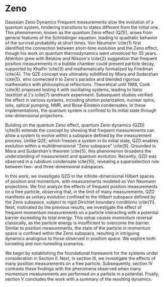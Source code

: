 # Zeno
Gaussian Zeno Dynamics
Frequent measurements slow the evolution of a quantum system, hindering transitions to states different from the initial one. This phenomenon, known as the quantum Zeno effect (QZE), arises from general features of the Schrödinger equation, leading to quadratic behavior of the survival probability at short times. Von Neumann \cite{1} first identified the connection between short-time evolution and the Zeno effect, though his work on quantum thermodynamics went unnoticed for 35 years. Attention grew with Beskow and Nilsson's \cite{2} suggestion that frequent position measurements in a bubble chamber could prevent particle decay, supported by Khalfin \cite{3} and mathematically formalized by Friedman \cite{4}. The QZE concept was ultimately solidified by Misra and Sudarshan \cite{5}, who connected it to Zeno's paradox and blended rigorous mathematics with philosophical reflections. Theoretical until 1988, Cook \cite{6} proposed testing it with oscillating systems, leading to Itano \textit{et al.}'s \cite{7} landmark experiment. Subsequent studies verified the effect in various systems, including photon polarization, nuclear spins, ions, optical pumping, NMR, and Bose-Einstein condensates. In these implementations, the quantum system is confined to its initial state through one-dimensional projections.

Building on the quantum Zeno effect, quantum Zeno dynamics (QZD) \cite{8} extends the concept by showing that frequent measurements can allow a system to evolve within a subspace defined by the measurement process. Unlike QZE, which freezes a system in its initial state, QZD enables evolution within a multidimensional "Zeno subspace" \cite{9}. Grounded in Misra and Sudarshan's theorem \cite{5}, this phenomenon broadens the understanding of measurement and quantum evolution. Recently, QZD was observed in a rubidium condensate \cite{10}, revealing a superselection rule between two- and three-dimensional subspaces.

In this work, we investigate QZD in the infinite-dimensional Hilbert spaces of position and momentum, with measurements modeled as Von Neumann projections. We first analyze the effects of frequent position measurements on a free particle, observing that, in the limit of many measurements, QZD manifests as unitary evolution confined to the Hilbert subspace defined by the Zeno subspace, subject to rigid Dirichlet boundary conditions \cite{11}. Next, motivated by the previous results, we investigate the effect of frequent momentum measurements on a particle interacting with a potential barrier exceeding its total energy. This setup causes momentum reversal classically, as the particle energy is insufficient to overcome the barrier. Similar to position measurements, the state of the particle in momentum space is confined within the Zeno subspace, resulting in intriguing dynamics analogous to those observed in position space. We explore both tunneling and non-tunneling scenarios.

We begin by establishing the foundational framework for the systems under consideration in Section II. Next, in section III, we investigate the effects of many position measurements on a free particle. Subsequently, section IV contrasts these findings with the phenomena observed when many momentum measurements are performed on a particle in a potential. Finally, section V concludes the work with a summary of the resulting dynamics.
